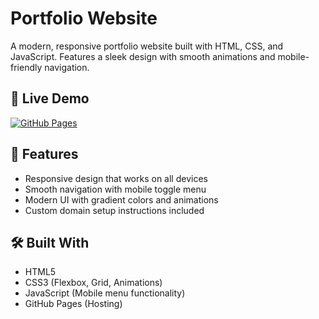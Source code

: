 # Portfolio Website

A modern, responsive portfolio website built with HTML, CSS, and JavaScript. Features a sleek design with smooth animations and mobile-friendly navigation.

## 🚀 Live Demo

[![GitHub Pages](https://img.shields.io/badge/GitHub%20Pages-Live%20Site-brightgreen?style=for-the-badge&logo=github)](https://ankittroy-21.github.io/Portfolio/)

## 📱 Features

- Responsive design that works on all devices
- Smooth navigation with mobile toggle menu
- Modern UI with gradient colors and animations
- Custom domain setup instructions included

## 🛠️ Built With

- HTML5
- CSS3 (Flexbox, Grid, Animations)
- JavaScript (Mobile menu functionality)
- GitHub Pages (Hosting)
